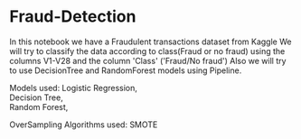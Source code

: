 # Fraud-Detection

In this notebook we have a Fraudulent transactions dataset from Kaggle
We will try to classify the data according to class(Fraud or no fraud) using the columns V1-V28 and the column 'Class' ('Fraud/No fraud')
Also we will try to use DecisionTree and RandomForest models using Pipeline.

Models used: Logistic Regression,<br>
             Decision Tree,<br>
             Random Forest,
             
OverSampling Algorithms used: SMOTE
